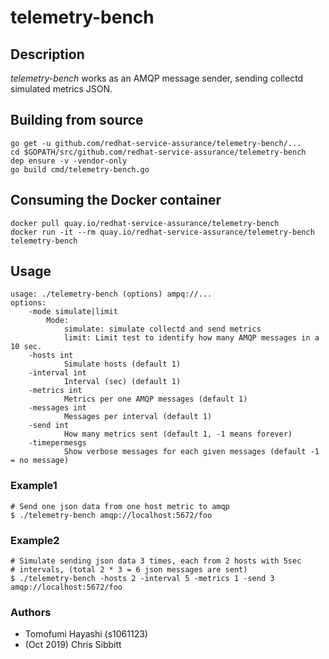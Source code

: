 # telemetry-bench

## Description

_telemetry-bench_ works as an AMQP message sender, sending collectd simulated
metrics JSON.

## Building from source

```shell
go get -u github.com/redhat-service-assurance/telemetry-bench/...
cd $GOPATH/src/github.com/redhat-service-assurance/telemetry-bench
dep ensure -v -vendor-only
go build cmd/telemetry-bench.go
```

## Consuming the Docker container

```shell
docker pull quay.io/redhat-service-assurance/telemetry-bench
docker run -it --rm quay.io/redhat-service-assurance/telemetry-bench telemetry-bench
```

## Usage

```shell
usage: ./telemetry-bench (options) ampq://...
options:
    -mode simulate|limit
        Mode:
            simulate: simulate collectd and send metrics
            limit: Limit test to identify how many AMQP messages in a 10 sec.
    -hosts int
            Simulate hosts (default 1)
    -interval int
            Interval (sec) (default 1)
    -metrics int
            Metrics per one AMQP messages (default 1)
    -messages int
            Messages per interval (default 1)
    -send int
            How many metrics sent (default 1, -1 means forever)
    -timepermesgs
            Show verbose messages for each given messages (default -1 = no message)
```

### Example1
```
# Send one json data from one host metric to amqp
$ ./telemetry-bench amqp://localhost:5672/foo
```

### Example2
```
# Simulate sending json data 3 times, each from 2 hosts with 5sec
# intervals, (total 2 * 3 = 6 json messages are sent)
$ ./telemetry-bench -hosts 2 -interval 5 -metrics 1 -send 3 amqp://localhost:5672/foo
```

### Authors
- Tomofumi Hayashi (s1061123)
- (Oct 2019) Chris Sibbitt
